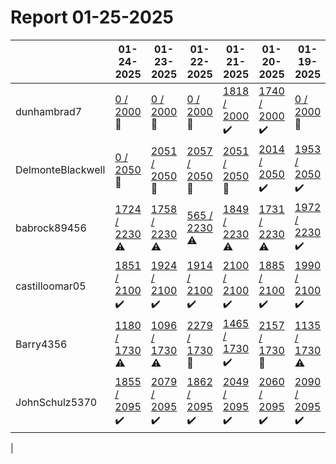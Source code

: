 # Report 01-25-2025
| | 01-24-2025 | 01-23-2025 | 01-22-2025 | 01-21-2025 | 01-20-2025 | 01-19-2025 | 01-18-2025 |
| --- | --- | --- | --- | --- | --- | --- | --- |
| dunhambrad7 | [0 / 2000](https://www.myfitnesspal.com/food/diary/dunhambrad7?date=2025-01-24) :no_entry_sign: | [0 / 2000](https://www.myfitnesspal.com/food/diary/dunhambrad7?date=2025-01-23) :no_entry_sign: | [0 / 2000](https://www.myfitnesspal.com/food/diary/dunhambrad7?date=2025-01-22) :no_entry_sign: | [1818 / 2000](https://www.myfitnesspal.com/food/diary/dunhambrad7?date=2025-01-21) :heavy_check_mark: | [1740 / 2000](https://www.myfitnesspal.com/food/diary/dunhambrad7?date=2025-01-20) :heavy_check_mark: | [0 / 2000](https://www.myfitnesspal.com/food/diary/dunhambrad7?date=2025-01-19) :no_entry_sign: | [1890 / 2000](https://www.myfitnesspal.com/food/diary/dunhambrad7?date=2025-01-18) :heavy_check_mark: |
| DelmonteBlackwell | [0 / 2050](https://www.myfitnesspal.com/food/diary/DelmonteBlackwell?date=2025-01-24) :no_entry_sign: | [2051 / 2050](https://www.myfitnesspal.com/food/diary/DelmonteBlackwell?date=2025-01-23) :no_entry_sign: | [2057 / 2050](https://www.myfitnesspal.com/food/diary/DelmonteBlackwell?date=2025-01-22) :no_entry_sign: | [2051 / 2050](https://www.myfitnesspal.com/food/diary/DelmonteBlackwell?date=2025-01-21) :no_entry_sign: | [2014 / 2050](https://www.myfitnesspal.com/food/diary/DelmonteBlackwell?date=2025-01-20) :heavy_check_mark: | [1953 / 2050](https://www.myfitnesspal.com/food/diary/DelmonteBlackwell?date=2025-01-19) :heavy_check_mark: | [1949 / 2050](https://www.myfitnesspal.com/food/diary/DelmonteBlackwell?date=2025-01-18) :heavy_check_mark: |
| babrock89456 | [1724 / 2230](https://www.myfitnesspal.com/food/diary/babrock89456?date=2025-01-24) :warning: | [1758 / 2230](https://www.myfitnesspal.com/food/diary/babrock89456?date=2025-01-23) :warning: | [565 / 2230](https://www.myfitnesspal.com/food/diary/babrock89456?date=2025-01-22) :warning: | [1849 / 2230](https://www.myfitnesspal.com/food/diary/babrock89456?date=2025-01-21) :warning: | [1731 / 2230](https://www.myfitnesspal.com/food/diary/babrock89456?date=2025-01-20) :warning: | [1972 / 2230](https://www.myfitnesspal.com/food/diary/babrock89456?date=2025-01-19) :heavy_check_mark: | [1709 / 2230](https://www.myfitnesspal.com/food/diary/babrock89456?date=2025-01-18) :warning: |
| castilloomar05 | [1851 / 2100](https://www.myfitnesspal.com/food/diary/castilloomar05?date=2025-01-24) :heavy_check_mark: | [1924 / 2100](https://www.myfitnesspal.com/food/diary/castilloomar05?date=2025-01-23) :heavy_check_mark: | [1914 / 2100](https://www.myfitnesspal.com/food/diary/castilloomar05?date=2025-01-22) :heavy_check_mark: | [2100 / 2100](https://www.myfitnesspal.com/food/diary/castilloomar05?date=2025-01-21) :heavy_check_mark: | [1885 / 2100](https://www.myfitnesspal.com/food/diary/castilloomar05?date=2025-01-20) :heavy_check_mark: | [1990 / 2100](https://www.myfitnesspal.com/food/diary/castilloomar05?date=2025-01-19) :heavy_check_mark: | [2335 / 2100](https://www.myfitnesspal.com/food/diary/castilloomar05?date=2025-01-18) :no_entry_sign: |
| Barry4356 | [1180 / 1730](https://www.myfitnesspal.com/food/diary/Barry4356?date=2025-01-24) :warning: | [1096 / 1730](https://www.myfitnesspal.com/food/diary/Barry4356?date=2025-01-23) :warning: | [2279 / 1730](https://www.myfitnesspal.com/food/diary/Barry4356?date=2025-01-22) :no_entry_sign: | [1465 / 1730](https://www.myfitnesspal.com/food/diary/Barry4356?date=2025-01-21) :heavy_check_mark: | [2157 / 1730](https://www.myfitnesspal.com/food/diary/Barry4356?date=2025-01-20) :no_entry_sign: | [1135 / 1730](https://www.myfitnesspal.com/food/diary/Barry4356?date=2025-01-19) :warning: | [1009 / 1730](https://www.myfitnesspal.com/food/diary/Barry4356?date=2025-01-18) :warning: |
| JohnSchulz5370 | [1855 / 2095](https://www.myfitnesspal.com/food/diary/JohnSchulz5370?date=2025-01-24) :heavy_check_mark: | [2079 / 2095](https://www.myfitnesspal.com/food/diary/JohnSchulz5370?date=2025-01-23) :heavy_check_mark: | [1862 / 2095](https://www.myfitnesspal.com/food/diary/JohnSchulz5370?date=2025-01-22) :heavy_check_mark: | [2049 / 2095](https://www.myfitnesspal.com/food/diary/JohnSchulz5370?date=2025-01-21) :heavy_check_mark: | [2060 / 2095](https://www.myfitnesspal.com/food/diary/JohnSchulz5370?date=2025-01-20) :heavy_check_mark: | [2090 / 2095](https://www.myfitnesspal.com/food/diary/JohnSchulz5370?date=2025-01-19) :heavy_check_mark: | [1496 / 2095](https://www.myfitnesspal.com/food/diary/JohnSchulz5370?date=2025-01-18) :warning: |
|